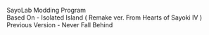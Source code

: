 SayoLab Modding Program  
Based On - Isolated Island ( Remake ver. From Hearts of Sayoki IV )  
Previous Version - Never Fall Behind  
